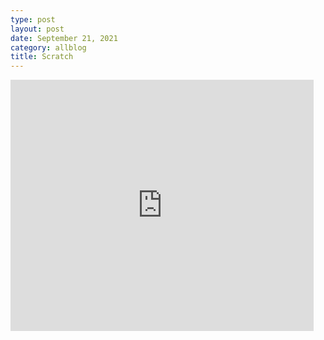 ```yaml
---
type: post
layout: post
date: September 21, 2021
category: allblog
title: Scratch
---
```

<iframe src="https://scratch.mit.edu/projects/572890310/embed" allowtransparency="true" width="485" height="402" frameborder="0" scrolling="no" allowfullscreen></iframe>
